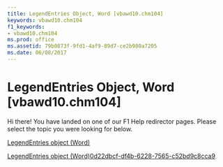 ```yaml
---
title: LegendEntries Object, Word [vbawd10.chm104]
keywords: vbawd10.chm104
f1_keywords:
- vbawd10.chm104
ms.prod: office
ms.assetid: 79b0873f-9fd1-4af9-89d7-ce2b980a7205
ms.date: 06/08/2017
---
```



# LegendEntries Object, Word [vbawd10.chm104]

Hi there! You have landed on one of our F1 Help redirector pages. Please select the topic you were looking for below.

[LegendEntries object (Word)](http://msdn.microsoft.com/library/3d130934-8a2d-a2f5-b609-3ab34f406dc4%28Office.15%29.aspx)

[LegendEntries object (Word)0d22dbcf-df4b-6228-7565-c52bd9c8cca9](http://msdn.microsoft.com/library/0d22dbcf-df4b-6228-7565-c52bd9c8cca9%28Office.15%29.aspx)


